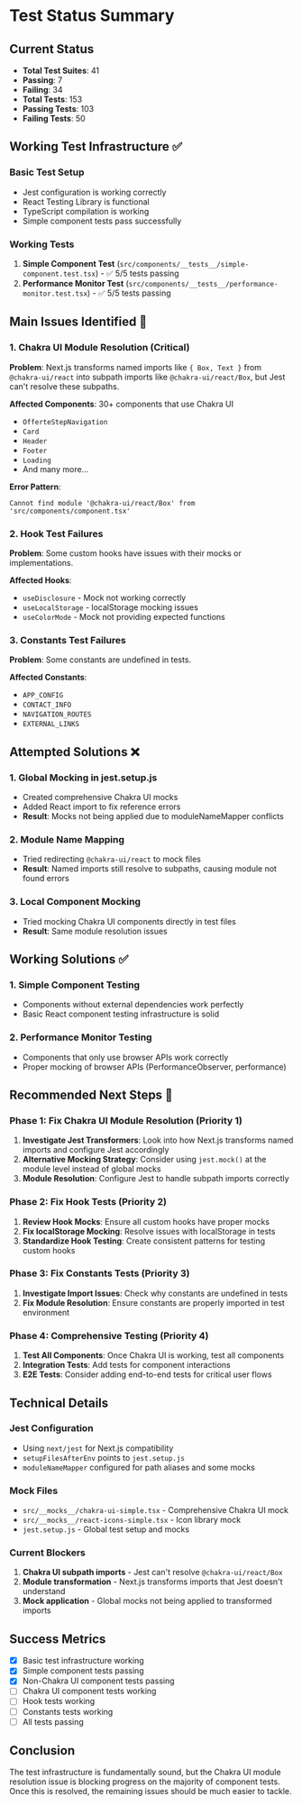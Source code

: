 # Test Status Summary

## Current Status
- **Total Test Suites**: 41
- **Passing**: 7
- **Failing**: 34
- **Total Tests**: 153
- **Passing Tests**: 103
- **Failing Tests**: 50

## Working Test Infrastructure ✅

### Basic Test Setup
- Jest configuration is working correctly
- React Testing Library is functional
- TypeScript compilation is working
- Simple component tests pass successfully

### Working Tests
1. **Simple Component Test** (`src/components/__tests__/simple-component.test.tsx`) - ✅ 5/5 tests passing
2. **Performance Monitor Test** (`src/components/__tests__/performance-monitor.test.tsx`) - ✅ 5/5 tests passing

## Main Issues Identified 🔴

### 1. Chakra UI Module Resolution (Critical)
**Problem**: Next.js transforms named imports like `{ Box, Text }` from `@chakra-ui/react` into subpath imports like `@chakra-ui/react/Box`, but Jest can't resolve these subpaths.

**Affected Components**: 30+ components that use Chakra UI
- `OfferteStepNavigation`
- `Card`
- `Header`
- `Footer`
- `Loading`
- And many more...

**Error Pattern**:
```
Cannot find module '@chakra-ui/react/Box' from 'src/components/component.tsx'
```

### 2. Hook Test Failures
**Problem**: Some custom hooks have issues with their mocks or implementations.

**Affected Hooks**:
- `useDisclosure` - Mock not working correctly
- `useLocalStorage` - localStorage mocking issues
- `useColorMode` - Mock not providing expected functions

### 3. Constants Test Failures
**Problem**: Some constants are undefined in tests.

**Affected Constants**:
- `APP_CONFIG`
- `CONTACT_INFO`
- `NAVIGATION_ROUTES`
- `EXTERNAL_LINKS`

## Attempted Solutions ❌

### 1. Global Mocking in jest.setup.js
- Created comprehensive Chakra UI mocks
- Added React import to fix reference errors
- **Result**: Mocks not being applied due to moduleNameMapper conflicts

### 2. Module Name Mapping
- Tried redirecting `@chakra-ui/react` to mock files
- **Result**: Named imports still resolve to subpaths, causing module not found errors

### 3. Local Component Mocking
- Tried mocking Chakra UI components directly in test files
- **Result**: Same module resolution issues

## Working Solutions ✅

### 1. Simple Component Testing
- Components without external dependencies work perfectly
- Basic React component testing infrastructure is solid

### 2. Performance Monitor Testing
- Components that only use browser APIs work correctly
- Proper mocking of browser APIs (PerformanceObserver, performance)

## Recommended Next Steps 🚀

### Phase 1: Fix Chakra UI Module Resolution (Priority 1)
1. **Investigate Jest Transformers**: Look into how Next.js transforms named imports and configure Jest accordingly
2. **Alternative Mocking Strategy**: Consider using `jest.mock()` at the module level instead of global mocks
3. **Module Resolution**: Configure Jest to handle subpath imports correctly

### Phase 2: Fix Hook Tests (Priority 2)
1. **Review Hook Mocks**: Ensure all custom hooks have proper mocks
2. **Fix localStorage Mocking**: Resolve issues with localStorage in tests
3. **Standardize Hook Testing**: Create consistent patterns for testing custom hooks

### Phase 3: Fix Constants Tests (Priority 3)
1. **Investigate Import Issues**: Check why constants are undefined in tests
2. **Fix Module Resolution**: Ensure constants are properly imported in test environment

### Phase 4: Comprehensive Testing (Priority 4)
1. **Test All Components**: Once Chakra UI is working, test all components
2. **Integration Tests**: Add tests for component interactions
3. **E2E Tests**: Consider adding end-to-end tests for critical user flows

## Technical Details

### Jest Configuration
- Using `next/jest` for Next.js compatibility
- `setupFilesAfterEnv` points to `jest.setup.js`
- `moduleNameMapper` configured for path aliases and some mocks

### Mock Files
- `src/__mocks__/chakra-ui-simple.tsx` - Comprehensive Chakra UI mock
- `src/__mocks__/react-icons-simple.tsx` - Icon library mock
- `jest.setup.js` - Global test setup and mocks

### Current Blockers
1. **Chakra UI subpath imports** - Jest can't resolve `@chakra-ui/react/Box`
2. **Module transformation** - Next.js transforms imports that Jest doesn't understand
3. **Mock application** - Global mocks not being applied to transformed imports

## Success Metrics
- [x] Basic test infrastructure working
- [x] Simple component tests passing
- [x] Non-Chakra UI component tests passing
- [ ] Chakra UI component tests working
- [ ] Hook tests working
- [ ] Constants tests working
- [ ] All tests passing

## Conclusion
The test infrastructure is fundamentally sound, but the Chakra UI module resolution issue is blocking progress on the majority of component tests. Once this is resolved, the remaining issues should be much easier to tackle.
